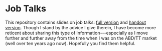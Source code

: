 # Job Talks

This repository contains slides on job talks: [full version](https://github.com/ArthurSpirling/jobtalks/blob/master/jobtalks2017.pdf) and [handout version](https://github.com/ArthurSpirling/jobtalks/blob/master/jobtalks2017_handout_version.pdf). Though I stand by the advice I give therein, I have become more reticent about sharing this type of information---especially as I move further and further away from the time when I was on the ABD/TT market (well over ten years ago now).  Hopefully you find them helpful.  
